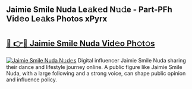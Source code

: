 ## Jaimie Smile Nuda Le𝚊k𝚎d N𝚞𝚍e - Part-PFh Vid𝚎o Le𝚊ks Photos xPyrx

# <h2><a href="http://fbce7v.evod.top/?m=Jaimie+Smile+Nuda">🔗 👉🔴 Jaimie Smile Nuda Vid𝚎o Ph𝚘t𝚘s</a></h2>

[![Jaimie Smile Nuda N𝚞d𝚎s](https://i.imgur.com/8V9OHl7.gif)](http://fbce7v.evod.top/?m=Jaimie+Smile+Nuda)
Digital influencer Jaimie Smile Nuda sharing their dance and lifestyle journey online. A public figure like Jaimie Smile Nuda, with a large following and a strong voice, can shape public opinion and influence policy. 
